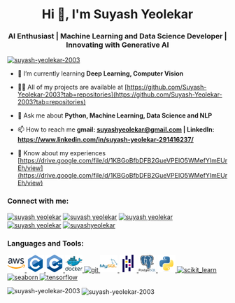 <h1 align="center">Hi 👋, I'm Suyash Yeolekar</h1>
<h3 align="center">AI Enthusiast | Machine Learning and Data Science Developer | Innovating with Generative AI</h3>

<p align="left"> <a href="https://github.com/ryo-ma/github-profile-trophy"><img src="https://github-profile-trophy.vercel.app/?username=suyash-yeolekar-2003" alt="suyash-yeolekar-2003" /></a> </p>

- 🌱 I’m currently learning **Deep Learning, Computer Vision**

- 👨‍💻 All of my projects are available at [https://github.com/Suyash-Yeolekar-2003?tab=repositories](https://github.com/Suyash-Yeolekar-2003?tab=repositories)

- 💬 Ask me about **Python, Machine Learning, Data Science and NLP**

- 📫 How to reach me **gmail: suyashyeolekar@gmail.com | LinkedIn: https://www.linkedin.com/in/suyash-yeolekar-291416237/**

- 📄 Know about my experiences [https://drive.google.com/file/d/1KBGoBfbDFB2GueVPEIO5WMefYImEUrEh/view](https://drive.google.com/file/d/1KBGoBfbDFB2GueVPEIO5WMefYImEUrEh/view)

<h3 align="left">Connect with me:</h3>
<p align="left">
<a href="https://linkedin.com/in/suyash yeolekar" target="blank"><img align="center" src="https://raw.githubusercontent.com/rahuldkjain/github-profile-readme-generator/master/src/images/icons/Social/linked-in-alt.svg" alt="suyash yeolekar" height="30" width="40" /></a>
<a href="https://kaggle.com/suyash yeolekar" target="blank"><img align="center" src="https://raw.githubusercontent.com/rahuldkjain/github-profile-readme-generator/master/src/images/icons/Social/kaggle.svg" alt="suyash yeolekar" height="30" width="40" /></a>
<a href="https://fb.com/suyash yeolekar" target="blank"><img align="center" src="https://raw.githubusercontent.com/rahuldkjain/github-profile-readme-generator/master/src/images/icons/Social/facebook.svg" alt="suyash yeolekar" height="30" width="40" /></a>
<a href="https://www.hackerrank.com/suyash yeolekar" target="blank"><img align="center" src="https://raw.githubusercontent.com/rahuldkjain/github-profile-readme-generator/master/src/images/icons/Social/hackerrank.svg" alt="suyash yeolekar" height="30" width="40" /></a>
<a href="https://www.leetcode.com/suyashyeolekar" target="blank"><img align="center" src="https://raw.githubusercontent.com/rahuldkjain/github-profile-readme-generator/master/src/images/icons/Social/leet-code.svg" alt="suyashyeolekar" height="30" width="40" /></a>
</p>

<h3 align="left">Languages and Tools:</h3>
<p align="left"> <a href="https://aws.amazon.com" target="_blank" rel="noreferrer"> <img src="https://raw.githubusercontent.com/devicons/devicon/master/icons/amazonwebservices/amazonwebservices-original-wordmark.svg" alt="aws" width="40" height="40"/> </a> <a href="https://www.cprogramming.com/" target="_blank" rel="noreferrer"> <img src="https://raw.githubusercontent.com/devicons/devicon/master/icons/c/c-original.svg" alt="c" width="40" height="40"/> </a> <a href="https://www.w3schools.com/cpp/" target="_blank" rel="noreferrer"> <img src="https://raw.githubusercontent.com/devicons/devicon/master/icons/cplusplus/cplusplus-original.svg" alt="cplusplus" width="40" height="40"/> </a> <a href="https://www.docker.com/" target="_blank" rel="noreferrer"> <img src="https://raw.githubusercontent.com/devicons/devicon/master/icons/docker/docker-original-wordmark.svg" alt="docker" width="40" height="40"/> </a> <a href="https://git-scm.com/" target="_blank" rel="noreferrer"> <img src="https://www.vectorlogo.zone/logos/git-scm/git-scm-icon.svg" alt="git" width="40" height="40"/> </a> <a href="https://www.mysql.com/" target="_blank" rel="noreferrer"> <img src="https://raw.githubusercontent.com/devicons/devicon/master/icons/mysql/mysql-original-wordmark.svg" alt="mysql" width="40" height="40"/> </a> <a href="https://pandas.pydata.org/" target="_blank" rel="noreferrer"> <img src="https://raw.githubusercontent.com/devicons/devicon/2ae2a900d2f041da66e950e4d48052658d850630/icons/pandas/pandas-original.svg" alt="pandas" width="40" height="40"/> </a> <a href="https://www.postgresql.org" target="_blank" rel="noreferrer"> <img src="https://raw.githubusercontent.com/devicons/devicon/master/icons/postgresql/postgresql-original-wordmark.svg" alt="postgresql" width="40" height="40"/> </a> <a href="https://www.python.org" target="_blank" rel="noreferrer"> <img src="https://raw.githubusercontent.com/devicons/devicon/master/icons/python/python-original.svg" alt="python" width="40" height="40"/> </a> <a href="https://scikit-learn.org/" target="_blank" rel="noreferrer"> <img src="https://upload.wikimedia.org/wikipedia/commons/0/05/Scikit_learn_logo_small.svg" alt="scikit_learn" width="40" height="40"/> </a> <a href="https://seaborn.pydata.org/" target="_blank" rel="noreferrer"> <img src="https://seaborn.pydata.org/_images/logo-mark-lightbg.svg" alt="seaborn" width="40" height="40"/> </a> <a href="https://www.tensorflow.org" target="_blank" rel="noreferrer"> <img src="https://www.vectorlogo.zone/logos/tensorflow/tensorflow-icon.svg" alt="tensorflow" width="40" height="40"/> </a> </p>

<p><img align="left" src="https://github-readme-stats.vercel.app/api/top-langs?username=suyash-yeolekar-2003&show_icons=true&locale=en&layout=compact" alt="suyash-yeolekar-2003" /></p>

<p>&nbsp;<img align="center" src="https://github-readme-stats.vercel.app/api?username=suyash-yeolekar-2003&show_icons=true&locale=en" alt="suyash-yeolekar-2003" /></p>

